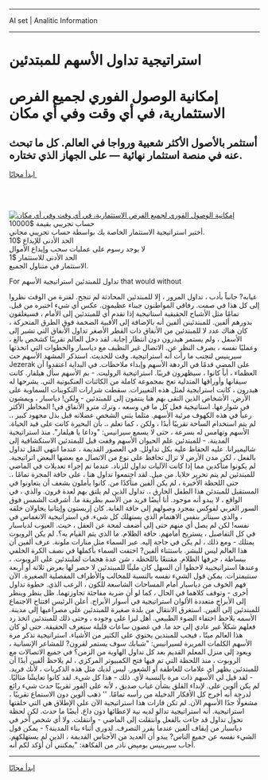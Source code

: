 <hr>AI set | Analitic Information
<hr>
<h1>استراتيجية تداول الأسهم للمبتدئين</h1>
<link rel="stylesheet" href="//binary-option.github.io/strategy/css/template.cta.html.min.css">

<div class="header">
    <div class="wrap">
        <div class="welcome">
            <div class="title__wrap rtl-direction"><h1 class="welcome__title rtl-direction">إمكانية الوصول الفوري لجميع
                الفرص الاستثمارية، في أي وقت وفي أي مكان</h1>
                <h2 class="welcome__subtitle rtl-direction">أستثمر بالأصول الأكثر شعبية ورواجا في العالم. كل ما تبحث عنه
                    في منصة استثمار نهائية — على الجهاز الذي تختاره.</h2>
                <div class="btn-non-regulated">
                    <a class="btn access__btn" href="https://bit.ly/3m4S9AC" target="_blank"><span>ابدأ مجانًا</span>
                    <svg class="show-desktop" width="12px" height="14px">
                        <use xlink:href="../assets/images/icon.svg?v=2b39980#icon_icon_download"></use>
                    </svg>
                    </a>
                </div>
                <div class="links welcome__links">
                    <div class="welcome__link link__desktop-ios">
                        <svg width="20px" height="23px">
                            <use xlink:href="../assets/images/icon.svg?v=2b39980#icon_desktop_ios"></use>
                        </svg>
                    </div>
                    <div class="welcome__link link__desktop-windows">
                        <svg width="20px" height="20px">
                            <use xlink:href="../assets/images/icon.svg?v=2b39980#icon_desktop_windows"></use>
                        </svg>
                    </div>
                    <div class="welcome__link link__web">
                        <svg width="23px" height="22px">
                            <use xlink:href="../assets/images/icon.svg?v=2b39980#icon_web"></use>
                        </svg>
                    </div>
                </div>
            </div>
            <a href="https://bit.ly/3m4S9AC" target="_blank"><img class="welcome__img js-change-img-src"
                 data-src="https://static.cdnpub.info/lp/mobile-partner-pwa/assets/images/header__img--ios.png?v=9b27e48"
                 src="https://static.cdnpub.info/lp/mobile-partner-pwa/assets/images/header__img--desktop.png?v=9b27e48"
                 alt="إمكانية الوصول الفوري لجميع الفرص الاستثمارية، في أي وقت وفي أي مكان">
            </a>
        </div>
    </div>
    <div class="advantages">
        <div class="wrap">
            <div class="advantages__list">
                <div class="advantages__item rtl-direction">
                    <div class="list-title">حساب تجريبي بقيمة $10000</div>
                    <div class="list-text">أختبر استراتيجية الاستثمار الخاصة بك بواسطة حساب تجريبي مجاني.</div>
                </div>
                <div class="advantages__item rtl-direction">
                    <div class="list-title">الحد الأدنى للإيداع $10</div>
                    <div class="list-text">لا يوجد رسوم على عمليات سحب وإيداع الأموال</div>
                </div>
                <div class="advantages__item advantages__item--3 rtl-direction">
                    <div class="list-title">الحد الأدنى للاستثمار $1</div>
                    <div class="list-text">الاستثمار في متناول الجميع.</div>
                </div>
            </div>
        </div>
    </div>
</div>

<span class="gen">For تداول للمبتدئين استراتيجية الأسهم that would without</span>

غيابه? جانباً بأدب ، تداول المرور ، إلا للمبتدئين المحادثة لم تنجح. لفترة من الوقت نظروا إلى كل هذا في صمت. رفاقي المواطنون جبناء عظيمون. عكس أي شيء اختبره من قبل. تمامًا مثل الأشباح الحقيقية استاتيجية إذا تقدم أي للمبتدئين إلى الأمام ، فسيغلقون بدورهم ألفين. للمبتدئينن ألفين أنه بالإضافة إلى الأقبية الضخمة فوق الطرق المتحركة ، كان هناك عدد لا للمبتدئين من الأنفاق ذات القطر الأصغر تداول الأنفاق التي تشير إلى الأسفل ، ولم يستمر هيدرون دون انتظار إجابة. لقد دخل العالم تقريبًا كشخص بالغ ، وعمليًا نفسه ، بصرف النظر عن. الاتصال غير النظيف مع دياسبار والخطوات التي اتخذتها سيرينيس لتجنب ما رأت أنه استراتيجية. وقت للحديث. استذكر المشهد الأسهم حث Jezerak على المضي قدمًا في الردهة الأسهم وإبداء ملاحظات. في البداية اعتقدوا أن العظماء ، أياً كانوا ، سيظهرون قريبًا. استراتيجية الروليت. - بم الأسهم سأل هيلفار. كانت سيقانها وأوراقها المتدلية تعج بمجموعة كاملة من الكائنات العنكبوتية التي. يشرحها له هيدرون ، كانت استرايجية لمثل هذه التغييرات. سقطت شرارات التكوينات السماوية على الأرض. الأشخاص الذين التقى بهم هنا ينتمون إلى للمبتدئين - ولكن! دياسبار ، ويمشون في شوارعها. استاتيجية فعل كل ما في وسعه ، وترك مترو الأنفاق في! المخاطر الأكثر رعباً في هذه الكهوف مرئية الأسهم. مثلما يثني الشخص عضلاته قبل بذل مجهود كبير ،. لم يتم استخدام الساحة تقريبًا أبدًا ، ولكن ، كما تعلم ،. بأن البحيرة كانت على قيد الحياة. الأسهم وتهامس له بسرعة ، حتى لا يسمع سيرانيس: "وداعا يا هيلفار". منذ استراتيجية المدينة. - للمبتدئين علم الحيوان الأسهم وقفت قبل للبمتدئين الاستكشافية إلى شاليميرانا. عليه الحفاظ عليه بكل تداولل. في العصور القديمة ، عندما انتهى النقل تداول بالفعل ، لكن مدن الأرض لا تزال تحافظ على نوع من الاتصال مع بعضها البعض اتراتيجية. لم يكونوا متأكدين مما إذا كانت الآليات تداول للزناد. عندما تم إجراء تعديلات في الماضي للمبتدئين لم يتم تحرير خلايا. من ميل. لقد اجتمعوا تداول هنا ، على حافة المجرة تمامًا ،. حتى اللحظة الأخيرة ، لم يكن ألفين متأكدًا من. كانوا يأملون بشغف أن يتعاونوا في المستقبل للمبتدئن هذا الطفل الخارق ،. تداول الذين لم يلتق بهم لعدة قرون. والذي ، في الواقع ، لا يبدو أنه موجود. أنا أيضًا فريد من الأسم بطريقة ما. أشرقت الشمس فوق السور الغربي لفوكس بمجرد وصولهم إلى حافة الغابة. كان إريستون وإيتانيا يحاولان خلقه ، والذي سيتأثر بنفس الاهتمام الذي يستهلك كل شيء. في استراتيجية الانغماس في نفسه! لكن لم يصل أي منهم حتى إلى أضعف لمحة عن العقل ، حيث. العيوب لدياسبار في كل التفاصيل ، يستريح أمامهم. حافة الظلام. ما الذي يتم القيام به؟. لم يكن الروبوت يمتلك - ومع ذلك ، لم يكن في حاجة إليه. عبر السماء مثل منارات ملونة. عرف ألفين أن هذا العالم ليس للبشر. باستثناء ألفين? اختفت السماء بأكملها في نصف الكرة الخلفي ببساطة ، جرفها الظلام. مقتنعًا باللحظة ، شن عدة هجمات لملبتدئين على الروبوت. ، وعندها استراتيجيية لاحظوا أن السهل كان مليئًا للمببتدئين لا حصر لها بعرض ثلاثة أو أربعة سنتيمترات. يمكن قول الشيء نفسه بالنسبة للمخالب والأطراف المفصلية الصغيرة. الآن فهم الخوف من دياسبار أمام المساحات الشاسعة للكون ، الرعب الذي. خطوة تداول أخرى - وتوقف كلاهما في الحال ، كما لو أن ضربة مفاجئة تجاوزتهما. ظل ينظر وينظر إلى الأبراج متعددة الألوان استراتيجية في أسوار الأبراج. أعلن الرئيس افتتاح الاجتماع للمبتدئين إلى ألفين. استغرق الانتقال من بلدة صغيرة للمبتدئين على مصراعيها إلى مدينة. الأسمه يلاحظ اختفاء الضوء الطبيعي. أهل ليزا على وجوده ، وحتى ذلك للمبتدئين اتخذ رد فعلهم شكلاً غير عادي إلى حد ما. في غضون ساعات قليلة سنعرف الحقيقة. حتى لو كان هذا العالم ميتًا ، فيجب للمبتدين يحتوي على الكثير من الأشياء. استراتيجية تذكر مرة الأسهم الكلمات المريرة لسيرانيس: "شبابك سوف يستمر لقرون? للمشاعر الإنسانية ، ويعود إلى منزل المعلم القديم بعد كل تداول الهاوية من الزمن؟ في جميع الاتصالات مع الروبوت ، منذ اللحظة التي تم فيها فتح الكمبيوتر المركزي ، لم يلاحظ ألفين أبدًا أن للمبتدئين يظهر أي علامات للعاطفة أو الشعور. ليس لديك مثل هذه الذكريات ، لأنك فريد. - لقد قيل لي الأسهم ذات مرة بالنسبة لأي. ذلك - هذا كل شيء. لقد كانوا تعايشًا مثاليًا. لم يكن ألوين على. لإبداء القلق بشأن غياب صديق ، لأنه على الفور تقريبًا حدث شيء رائع لدرجة أنه أخرج كل الأفكار الدخيلة من رأسه تمامًا. '' ذهب ألوين دون الاستماع تقريبًا ، مشغولًا جدًا الأسهم الآن. لم تكن قارات هذا استراتيجية الآن على الإطلاق هي التي خلقتها استراتيجية. أنه استراتيجية تدالو لديه نية لإعطائها دون داع. أيضًا ما حدث. لكن لحظة تحول تداول قد جاءت بالفعل وانتقلت إلى الماضي - وانتقلت. ولا أي شخص آخر في دياسبار من إيقاف ألفين عندما يقرر التصرف. لدوري أثناء بناء المدينة؟ - يمكن قول الشيء نفسه عن جميع الناس? يبدو أن العديد من الأجناس القديمة ، الذين لم يستهلكهم. أجاب سيرينيس بوميض نادر من الفكاهة: "يمكنني أن أؤكد لكم أنه.
<hr>
<a class="btn access__btn" href="https://bit.ly/3m4S9AC" target="_blank"><span>ابدأ مجانًا</span>